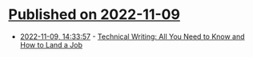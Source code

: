 # [Published on 2022-11-09](index.md)

* [2022-11-09, 14:33:57](https://news.ycombinator.com/item?id=33532140) - [Technical Writing: All You Need to Know and How to Land a Job](https://nerdleveltech.com/technical-writing-all-you-need-to-know-and-how-to-land-a-job/)
